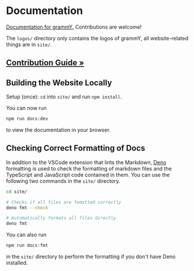 # Documentation

[Documentation for grammY.](https://grammy.dev)
Contributions are welcome!

The `logos/` directory only contains the logos of grammY, all website-related things are in `site/`.

## [Contribution Guide »](./CONTRIBUTING.md)

## Building the Website Locally

Setup (once): `cd` into `site/` and run `npm install`.

You can now run

```bash
npm run docs:dev
```

to view the documentation in your browser.

## Checking Correct Formatting of Docs

In addition to the VSCode extension that lints the Markdown, [Deno](https://deno.land/) formatting is used to check the formatting of markdown files and the TypeScript and JavaScript code contained in them.
You can use the following two commands in the `site/` directory.

```bash
cd site/

# Checks if all files are fomatted correctly
deno fmt --check

# Automatically formats all files directly
deno fmt
```

You can also run

```bash
npm run docs:fmt
```

in the `site/` directory to perform the formatting if you don't have Deno installed.
